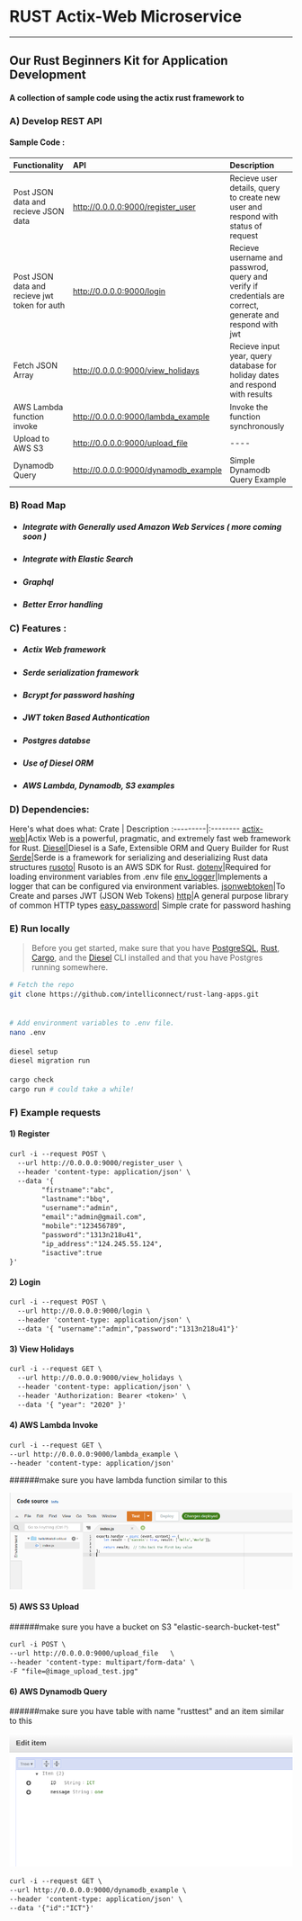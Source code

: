 # RUST Actix-Web Microservice
----------------------------------------------------
Our Rust Beginners Kit for Application Development
---------------------------------------------------

#### A collection of sample code   using the actix rust framework to

### A) Develop REST API

#### Sample Code :
Functionality | API | Description
:---------|:--------|:--------
Post JSON data and recieve JSON data | http://0.0.0.0:9000/register_user| Recieve user details, query to create new user and respond with status of request
Post JSON data and recieve jwt token for auth |http://0.0.0.0:9000/login | Recieve username and passwrod, query and verify if credentials are correct, generate and respond with jwt
Fetch JSON Array | http://0.0.0.0:9000/view_holidays | Recieve input year, query database for holiday dates and respond with results
AWS Lambda function invoke | http://0.0.0.0:9000/lambda_example | Invoke the function synchronously
Upload to AWS S3 | http://0.0.0.0:9000/upload_file | ----
Dynamodb Query | http://0.0.0.0:9000/dynamodb_example | Simple Dynamodb Query Example

###  B) Road Map
-   ##### Integrate with Generally used  Amazon Web Services ( more coming soon )
-   ##### Integrate with Elastic Search
-   ##### Graphql

-   ##### Better Error handling

### C) Features :
-   ##### Actix Web framework
-   ##### Serde serialization framework
-   ##### Bcrypt for password hashing
-   ##### JWT token Based Authontication
-   ##### Postgres databse
-   ##### Use of Diesel ORM
-   ##### AWS Lambda, Dynamodb, S3 examples



### D) Dependencies:

Here's what does what:
Crate | Description
:---------|:--------
[actix-web](https://github.com/actix/actix-web)|Actix Web is a powerful, pragmatic, and extremely fast web framework for Rust.
[Diesel](https://diesel.rs)|Diesel is a Safe, Extensible ORM and Query Builder for Rust
[Serde](https://crates.io/crates/serde)|Serde is a framework for serializing and deserializing Rust data structures
[rusoto](https://www.rusoto.org/)| Rusoto is an AWS SDK for Rust.
[dotenv](https://crates.io/crates/dotenv)|Required for loading environment variables from .env file
[env_logger](https://crates.io/crates/env_logger)|Implements a logger that can be configured via environment variables.
[jsonwebtoken](https://crates.io/crates/jsonwebtoken)|To Create and parses JWT (JSON Web Tokens)
[http](https://crates.io/crates/http)|A general purpose library of common HTTP types
[easy_password](https://crates.io/crates/easy_password)| Simple crate for password hashing



### E) Run locally

> Before you get started, make sure that you have [PostgreSQL](https://postgresql.org), [Rust](https://rust-lang.org), [Cargo](https://doc.rust-lang.org/cargo/), and the [Diesel](https://diesel.rs) CLI installed and that you have Postgres running somewhere.

```bash
# Fetch the repo
git clone https://github.com/intelliconnect/rust-lang-apps.git


# Add environment variables to .env file.
nano .env

diesel setup
diesel migration run

cargo check
cargo run # could take a while!
```


### F) Example requests
#### 1) Register
```
curl -i --request POST \
  --url http://0.0.0.0:9000/register_user \
  --header 'content-type: application/json' \
  --data '{
        "firstname":"abc",
        "lastname":"bbq",
        "username":"admin",
        "email":"admin@gmail.com",
        "mobile":"123456789",
        "password":"1313n218u41",
        "ip_address":"124.245.55.124",
        "isactive":true
}'
```

#### 2) Login
```
curl -i --request POST \
  --url http://0.0.0.0:9000/login \
  --header 'content-type: application/json' \
  --data '{ "username":"admin","password":"1313n218u41"}'
```

#### 3) View Holidays
```
curl -i --request GET \
  --url http://0.0.0.0:9000/view_holidays \
  --header 'content-type: application/json' \
  --header 'Authorization: Bearer <token>' \
  --data '{ "year": "2020" }'
```


#### 4) AWS Lambda Invoke

```
curl -i --request GET \
--url http://0.0.0.0:9000/lambda_example \
--header 'content-type: application/json'
```
######make sure you have lambda function similar to this 

![Screenshot](docs/images/lambda.png)


#### 5) AWS S3 Upload
######make sure you have a bucket on S3 "elastic-search-bucket-test"

```
curl -i POST \
--url http://0.0.0.0:9000/upload_file   \
--header 'content-type: multipart/form-data' \
-F "file=@image_upload_test.jpg"
```





#### 6) AWS Dynamodb Query
######make sure you have table with name "rusttest" and an item similar to this

![Screenshot](docs/images/ddb.png)





```
curl -i --request GET \
--url http://0.0.0.0:9000/dynamodb_example \
--header 'content-type: application/json' \
--data '{"id":"ICT"}'
```
